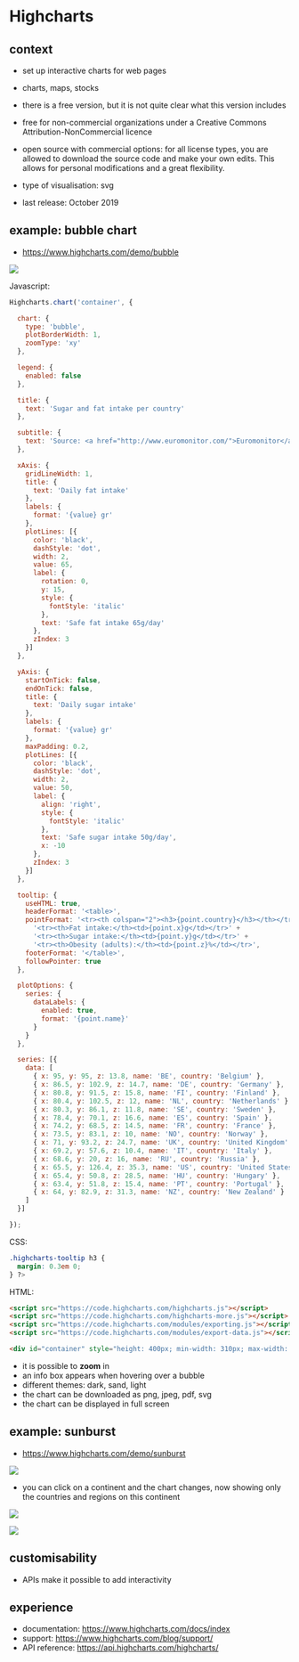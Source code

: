 # Highcharts

## context

- set up interactive charts for web pages
- charts, maps, stocks
- there is a free version, but it is not quite clear what this version includes
- free for non-commercial organizations under a Creative Commons Attribution-NonCommercial licence 
- open source with commercial options: for all license types, you are allowed to download the source code and make your own edits. This allows for personal modifications and a great flexibility.

- type of visualisation: svg
- last release: October 2019

## example: bubble chart

- <https://www.highcharts.com/demo/bubble>

![](pictures/highcharts_bubbles.png)

Javascript: 

```javascript
Highcharts.chart('container', {

  chart: {
    type: 'bubble',
    plotBorderWidth: 1,
    zoomType: 'xy'
  },

  legend: {
    enabled: false
  },

  title: {
    text: 'Sugar and fat intake per country'
  },

  subtitle: {
    text: 'Source: <a href="http://www.euromonitor.com/">Euromonitor</a> and <a href="https://data.oecd.org/">OECD</a>'
  },

  xAxis: {
    gridLineWidth: 1,
    title: {
      text: 'Daily fat intake'
    },
    labels: {
      format: '{value} gr'
    },
    plotLines: [{
      color: 'black',
      dashStyle: 'dot',
      width: 2,
      value: 65,
      label: {
        rotation: 0,
        y: 15,
        style: {
          fontStyle: 'italic'
        },
        text: 'Safe fat intake 65g/day'
      },
      zIndex: 3
    }]
  },

  yAxis: {
    startOnTick: false,
    endOnTick: false,
    title: {
      text: 'Daily sugar intake'
    },
    labels: {
      format: '{value} gr'
    },
    maxPadding: 0.2,
    plotLines: [{
      color: 'black',
      dashStyle: 'dot',
      width: 2,
      value: 50,
      label: {
        align: 'right',
        style: {
          fontStyle: 'italic'
        },
        text: 'Safe sugar intake 50g/day',
        x: -10
      },
      zIndex: 3
    }]
  },

  tooltip: {
    useHTML: true,
    headerFormat: '<table>',
    pointFormat: '<tr><th colspan="2"><h3>{point.country}</h3></th></tr>' +
      '<tr><th>Fat intake:</th><td>{point.x}g</td></tr>' +
      '<tr><th>Sugar intake:</th><td>{point.y}g</td></tr>' +
      '<tr><th>Obesity (adults):</th><td>{point.z}%</td></tr>',
    footerFormat: '</table>',
    followPointer: true
  },

  plotOptions: {
    series: {
      dataLabels: {
        enabled: true,
        format: '{point.name}'
      }
    }
  },

  series: [{
    data: [
      { x: 95, y: 95, z: 13.8, name: 'BE', country: 'Belgium' },
      { x: 86.5, y: 102.9, z: 14.7, name: 'DE', country: 'Germany' },
      { x: 80.8, y: 91.5, z: 15.8, name: 'FI', country: 'Finland' },
      { x: 80.4, y: 102.5, z: 12, name: 'NL', country: 'Netherlands' },
      { x: 80.3, y: 86.1, z: 11.8, name: 'SE', country: 'Sweden' },
      { x: 78.4, y: 70.1, z: 16.6, name: 'ES', country: 'Spain' },
      { x: 74.2, y: 68.5, z: 14.5, name: 'FR', country: 'France' },
      { x: 73.5, y: 83.1, z: 10, name: 'NO', country: 'Norway' },
      { x: 71, y: 93.2, z: 24.7, name: 'UK', country: 'United Kingdom' },
      { x: 69.2, y: 57.6, z: 10.4, name: 'IT', country: 'Italy' },
      { x: 68.6, y: 20, z: 16, name: 'RU', country: 'Russia' },
      { x: 65.5, y: 126.4, z: 35.3, name: 'US', country: 'United States' },
      { x: 65.4, y: 50.8, z: 28.5, name: 'HU', country: 'Hungary' },
      { x: 63.4, y: 51.8, z: 15.4, name: 'PT', country: 'Portugal' },
      { x: 64, y: 82.9, z: 31.3, name: 'NZ', country: 'New Zealand' }
    ]
  }]

});
```

CSS: 

```css
.highcharts-tooltip h3 {
  margin: 0.3em 0;
} ?>
```

HTML: 

```html
<script src="https://code.highcharts.com/highcharts.js"></script>
<script src="https://code.highcharts.com/highcharts-more.js"></script>
<script src="https://code.highcharts.com/modules/exporting.js"></script>
<script src="https://code.highcharts.com/modules/export-data.js"></script>

<div id="container" style="height: 400px; min-width: 310px; max-width: 600px; margin: 0 auto"></div>
```

- it is possible to **zoom** in 
- an info box appears when hovering over a bubble 
- different themes: dark, sand, light
- the chart can be downloaded as png, jpeg, pdf, svg
- the chart can be displayed in full screen

## example: sunburst

- <https://www.highcharts.com/demo/sunburst>

![](pictures/highcharts_sunburst.png)

- you can click on a continent and the chart changes, now showing only the countries and regions on this continent

![](pictures/highcharts_sunburst2.png)

![](pictures/highcharts_sunburst3.png)

## customisability

- APIs make it possible to add interactivity

## experience
- documentation: <https://www.highcharts.com/docs/index>
- support: <https://www.highcharts.com/blog/support/> 
- API reference: <https://api.highcharts.com/highcharts/>